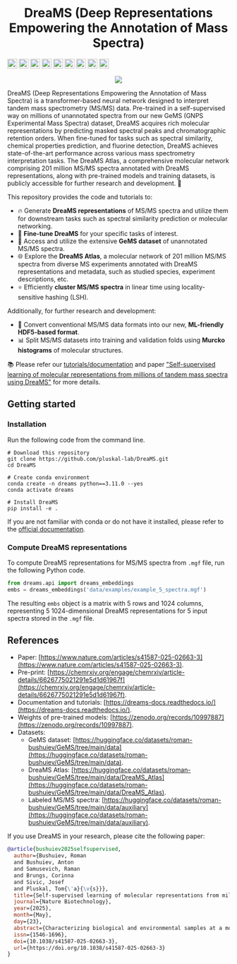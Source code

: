<h1 align="center">DreaMS (Deep Representations Empowering the Annotation of Mass Spectra)</h1>

<!-- [![Zenodo badge](https://zenodo.org/badge/DOI/10.5281/zenodo.13208732.svg)](https://doi.org/10.5281/zenodo.13208732) -->
<!-- [![Python package](https://github.com/anton-bushuiev/PPIRef/actions/workflows/python-package.yml/badge.svg)](https://github.com/anton-bushuiev/PPIRef/actions/workflows/python-package.yml) -->

<p>
  <a href="https://doi.org/10.1038/s41587-025-02663-3"><img src="https://img.shields.io/badge/Paper-Nat Biotechnology-EFD600.svg" height="22px"></a>
  <!-- <a href="https://chemrxiv.org/engage/chemrxiv/article-details/6626775021291e5d1d61967f"><img src="https://img.shields.io/badge/ChemRxiv-10.26434-brown.svg" height="22px"></a> -->
  <a href='https://dreams-docs.readthedocs.io/en/latest/?badge=latest'><img src='https://readthedocs.org/projects/dreams-docs/badge/?version=latest' height="22px"></a>
  <a href="https://opensource.org/licenses/MIT"><img src="https://img.shields.io/badge/License-MIT-b31b1b.svg" height="22px"></a>
  <a href="https://www.python.org/downloads/release/python-3110/"><img src="https://img.shields.io/badge/Python-3.11-blue.svg" height="22px"></a>
  <a href="https://pytorch.org/get-started/pytorch-2.0/"><img src="https://img.shields.io/badge/PyTorch-2.0.8-orange.svg" height="22px"></a>
  <a href="https://huggingface.co/datasets/roman-bushuiev/GeMS/tree/main/data"> <img src="https://huggingface.co/datasets/huggingface/badges/resolve/main/dataset-on-hf-md-dark.svg" height="22px"></a>
  <a href="https://huggingface.co/roman-bushuiev/DreaMS"> <img src="https://huggingface.co/datasets/huggingface/badges/resolve/main/model-on-hf-md-dark.svg" height="22px"></a>
  <a href="https://zenodo.org/records/10997887"><img src="https://img.shields.io/badge/Model weights-10997887-blue.svg" height="22px"></a>
  <a href="https://zenodo.org/records/13843034"><img src="https://img.shields.io/badge/Zenodo-13843034-blue.svg" height="22px"></a>
<p>

<p align="center">
  <img src="https://raw.githubusercontent.com/pluskal-lab/DreaMS/b577db12bc8ec0c2010d10854f528007fcc2db2d/assets/dreams_background.png"/>
</p>

DreaMS (Deep Representations Empowering the Annotation of Mass Spectra) is a transformer-based neural network designed to interpret tandem mass spectrometry (MS/MS) data. Pre-trained in a self-supervised way on millions of unannotated spectra from our new GeMS (GNPS Experimental Mass Spectra) dataset, DreaMS acquires rich molecular representations by predicting masked spectral peaks and chromatographic retention orders. When fine-tuned for tasks such as spectral similarity, chemical properties prediction, and fluorine detection, DreaMS achieves state-of-the-art performance across various mass spectrometry interpretation tasks. The DreaMS Atlas, a comprehensive molecular network comprising 201 million MS/MS spectra annotated with DreaMS representations, along with pre-trained models and training datasets, is publicly accessible for further research and development. 🚀

This repository provides the code and tutorials to:

- 🔥 Generate **DreaMS representations** of MS/MS spectra and utilize them for downstream tasks such as spectral similarity prediction or molecular networking.
- 🤖 **Fine-tune DreaMS** for your specific tasks of interest.
- 💎 Access and utilize the extensive **GeMS dataset** of unannotated MS/MS spectra.
- 🌐 Explore the **DreaMS Atlas**, a molecular network of 201 million MS/MS spectra from diverse MS experiments annotated with DreaMS representations and metadata, such as studied species, experiment descriptions, etc.
- ⭐ Efficiently **cluster MS/MS spectra** in linear time using locality-sensitive hashing (LSH).

Additionally, for further research and development:
- 🔄 Convert conventional MS/MS data formats into our new, **ML-friendly HDF5-based format**.
- 📊 Split MS/MS datasets into training and validation folds using **Murcko histograms** of molecular structures.

📚 Please refer our [tutorials/documentation](https://dreams-docs.readthedocs.io/) and paper ["Self-supervised learning of molecular representations from millions of tandem mass spectra using DreaMS"](https://www.nature.com/articles/s41587-025-02663-3) for more details.

## Getting started

### Installation
Run the following code from the command line.

``` shell
# Download this repository
git clone https://github.com/pluskal-lab/DreaMS.git
cd DreaMS

# Create conda environment
conda create -n dreams python==3.11.0 --yes
conda activate dreams

# Install DreaMS
pip install -e .
```

If you are not familiar with conda or do not have it installed, please refer to the [official documentation](https://conda.io/projects/conda/en/latest/user-guide/getting-started.html).

### Compute DreaMS representations

To compute DreaMS representations for MS/MS spectra from `.mgf` file, run the following Python code.

``` python
from dreams.api import dreams_embeddings
embs = dreams_embeddings('data/examples/example_5_spectra.mgf')
```

The resulting `embs` object is a matrix with 5 rows and 1024 columns, representing 5 1024-dimensional DreaMS representations for 5 input spectra stored in the `.mgf` file.

## References

- Paper: [https://www.nature.com/articles/s41587-025-02663-3](https://www.nature.com/articles/s41587-025-02663-3).
- Pre-print: [https://chemrxiv.org/engage/chemrxiv/article-details/6626775021291e5d1d61967f](https://chemrxiv.org/engage/chemrxiv/article-details/6626775021291e5d1d61967f).
- Documentation and tutorials: [https://dreams-docs.readthedocs.io/](https://dreams-docs.readthedocs.io/).
- Weights of pre-trained models: [https://zenodo.org/records/10997887](https://zenodo.org/records/10997887).
- Datasets:
  - GeMS dataset: [https://huggingface.co/datasets/roman-bushuiev/GeMS/tree/main/data](https://huggingface.co/datasets/roman-bushuiev/GeMS/tree/main/data).
  - DreaMS Atlas: [https://huggingface.co/datasets/roman-bushuiev/GeMS/tree/main/data/DreaMS_Atlas](https://huggingface.co/datasets/roman-bushuiev/GeMS/tree/main/data/DreaMS_Atlas).
  - Labeled MS/MS spectra: [https://huggingface.co/datasets/roman-bushuiev/GeMS/tree/main/data/auxiliary](https://huggingface.co/datasets/roman-bushuiev/GeMS/tree/main/data/auxiliary).

If you use DreaMS in your research, please cite the following paper:

```bibtex
@article{bushuiev2025selfsupervised,
  author={Bushuiev, Roman
  and Bushuiev, Anton
  and Samusevich, Raman
  and Brungs, Corinna
  and Sivic, Josef
  and Pluskal, Tom{\'a}{\v{s}}},
  title={Self-supervised learning of molecular representations from millions of tandem mass spectra using DreaMS},
  journal={Nature Biotechnology},
  year={2025},
  month={May},
  day={23},
  abstract={Characterizing biological and environmental samples at a molecular level primarily uses tandem mass spectroscopy (MS/MS), yet the interpretation of tandem mass spectra from untargeted metabolomics experiments remains a challenge. Existing computational methods for predictions from mass spectra rely on limited spectral libraries and on hard-coded human expertise. Here we introduce a transformer-based neural network pre-trained in a self-supervised way on millions of unannotated tandem mass spectra from our GNPS Experimental Mass Spectra (GeMS) dataset mined from the MassIVE GNPS repository. We show that pre-training our model to predict masked spectral peaks and chromatographic retention orders leads to the emergence of rich representations of molecular structures, which we named Deep Representations Empowering the Annotation of Mass Spectra (DreaMS). Further fine-tuning the neural network yields state-of-the-art performance across a variety of tasks. We make our new dataset and model available to the community and release the DreaMS Atlas---a molecular network of 201 million MS/MS spectra constructed using DreaMS annotations.},
  issn={1546-1696},
  doi={10.1038/s41587-025-02663-3},
  url={https://doi.org/10.1038/s41587-025-02663-3}
}
```